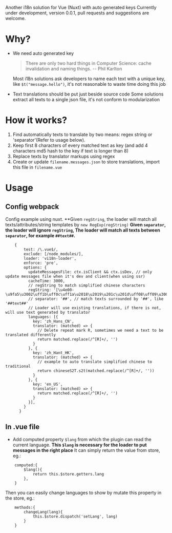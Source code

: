Another i18n solution for Vue (Nuxt) with auto generated keys 
Currently under development, version 0.0.1, pull requests and suggestions are welcome.

# Why?
* We need auto generated key
    > There are only two hard things in Computer Science: cache invalidation and naming things. -- Phil Karlton
    
    Most i18n solutions ask developers to name each text with a unique key, like `$t("message.hello")`, it's not reasonable to waste time doing this job 
* Text translations should be put just beside source code
    Some solutions extract all texts to a single json file, it's not conform to modularization

# How it works?
1. Find automatically texts to translate by two means: regex string or 'separator'(Refer to usage below). 
2. Keep first 8 characters of every matched text as key (and add 4 characters md5 hash to the key if text is longer than 8)
3. Replace texts by translator markups using regex
4. Create or update `filename.messages.json` to store translations, import this file in `filename.vue`

# Usage

## Config webpack
Config example using nuxt.
**Given `regString`, the loader will match all texts/attributes/string templates by `new RegExp(regString)`
**Given `separator`, the loader will ignore `regString`, The loader will match all texts between `separator`, for example `##text##`.**
```
    {
        test: /\.vue$/,
        exclude: [/node_modules/],
        loader: 'vi18n-loader',
        enforce: 'pre',
        options: {
          updateMessagesFile: ctx.isClient && ctx.isDev, // only update messages file when it's dev and client(when using ssr)
          cacheTime: 3000,
          // regString to match simplified chinese characters
          regString: '[\u4e00-\u9fa5\u3002\uff1b\uff0c\uff1a\u2018\u2019\u201c\u201d\uff08\uff09\u3001\uff1f\uff01\ufe15\u300a\u300b]+',
          // separator: '##', // match texts surrounded by '##', like '##text##'
          // Loader will use existing translations, if there is not, will use text generated by translator
          languages: [{
            key: 'zh_Hans_CN',
            translator: (matched) => {
              // Delete repeat mark R, sometimes we need a text to be translated differently
              return matched.replace(/^[R]+/, '')
            }
          }, {
            key: 'zh_Hant_HK',
            translator: (matched) => {
              // example to auto translate simplified chinese to traditional
              return chineseS2T.s2t(matched.replace(/^[R]+/, ''))
            }
          }, {
            key: 'en_US',
            translator: (matched) => {
              return matched.replace(/^[R]+/, '')
            }
          }],
        }
      }
```
## In .vue file
* Add computed property `$lang` from which the plugin can read the current language.
**This `$lang` is necessary for the loader to put messages in the right place**
It can simply return the value from store, eg.:
```
    computed:{
        $lang(){
            return this.$store.getters.lang
        },
    }
```
Then you can easily change languages to show by mutate this property in the store, eg.:
```
    methods:{
        changeLang(lang){
            this.$store.dispatch('setLang', lang)
        }
    }
```

